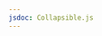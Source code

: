 ```yaml
---
jsdoc: Collapsible.js
---
```


<script>
  import { Demo } from '$lib/components';
</script>

<Demo name='Collapsible' class='mb-6' />
<Demo name='CollapsibleIcon' class='mb-6' />
<Demo name='CollapsibleGroup' />
